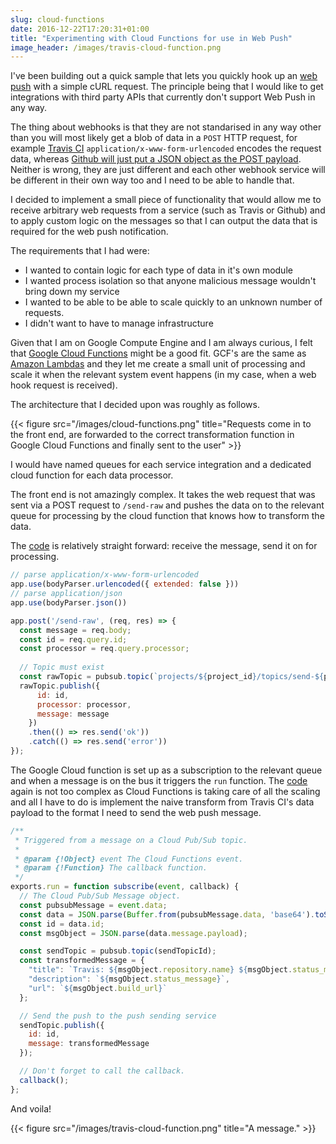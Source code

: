 ```yaml
---
slug: cloud-functions
date: 2016-12-22T17:20:31+01:00
title: "Experimenting with Cloud Functions for use in Web Push"
image_header: /images/travis-cloud-function.png
---
```


I've been building out a quick sample that lets you quickly hook up an [web
push](https://webpush.rocks) with a simple cURL request. The principle being
that I would like to get integrations with third party APIs that currently don't
support Web Push in any way.

The thing about webhooks is that they are not standarised in any way other than
you will most likely get a blob of data in a `POST` HTTP request, for example
[Travis CI](https://docs.travis-ci.com/user/notifications#Webhook-notifications)
`application/x-www-form-urlencoded` encodes the request data, whereas [Github
will just put a JSON object as the POST
payload](https://developer.github.com/webhooks/). Neither is wrong, they are
just different and each other webhook service will be different in their own way
too and I need to be able to handle that.

I decided to implement a small piece of functionality that would allow me to
receive arbitrary web requests from a service (such as Travis or Github) and 
to apply custom logic on the messages so that I can output the data that is
required for the web push notification.

The requirements that I had were:

* I wanted to contain logic for each type of data in it's own module
* I wanted process isolation so that anyone malicious message wouldn't bring 
  down my service
* I wanted to be able to be able to scale quickly to an unknown number of 
  requests.
* I didn't want to have to manage infrastructure

Given that I am on Google Compute Engine and I am always curious, I felt that
[Google Cloud Functions](https://cloud.google.com/functions/docs/) might be a
good fit. GCF's are the same as [Amazon Lambdas](https://aws.amazon.com/lambda/)
and they let me create a small unit of processing and scale it when the relevant
system event happens (in my case, when a web hook request is received).

The architecture that I decided upon was roughly as follows.

{{< figure src="/images/cloud-functions.png" title="Requests come in to the front end, are forwarded to the correct transformation function in Google Cloud Functions and finally sent to the user" >}}

I would have named queues for each service integration and a dedicated cloud
function for each data processor.

The front end is not amazingly complex. It takes the web request that was 
sent via a POST request to `/send-raw` and pushes the data on to the relevant 
queue for processing by the cloud function that knows how to transform the data.

The [code](https://github.com/PaulKinlan/pushit/blob/master/frontend/index.js#L64)
is relatively straight forward: receive the message, send it on for processing.

```javascript
// parse application/x-www-form-urlencoded 
app.use(bodyParser.urlencoded({ extended: false }))
// parse application/json 
app.use(bodyParser.json())

app.post('/send-raw', (req, res) => {
  const message = req.body;
  const id = req.query.id;
  const processor = req.query.processor;
  
  // Topic must exist
  const rawTopic = pubsub.topic(`projects/${project_id}/topics/send-${processor}`);
  rawTopic.publish({
      id: id,
      processor: processor,
      message: message
    })
    .then(() => res.send('ok'))
    .catch(() => res.send('error'))
});
```

The Google Cloud function is set up as a subscription to the relevant queue and
when a message is on the bus it triggers the `run` function. The [code](https://github.com/PaulKinlan/pushit/blob/master/cloud-functions/travis/index.js#L17)
again is not too complex as Cloud Functions is taking care of all the scaling
and all I have to do is implement the naive transform from Travis CI's data
payload to the format I need to send the web push message.

```javascript
/**
 * Triggered from a message on a Cloud Pub/Sub topic.
 *
 * @param {!Object} event The Cloud Functions event.
 * @param {!Function} The callback function.
 */
exports.run = function subscribe(event, callback) {
  // The Cloud Pub/Sub Message object.
  const pubsubMessage = event.data;
  const data = JSON.parse(Buffer.from(pubsubMessage.data, 'base64').toString());
  const id = data.id;
  const msgObject = JSON.parse(data.message.payload);

  const sendTopic = pubsub.topic(sendTopicId);
  const transformedMessage = {
    "title": `Travis: ${msgObject.repository.name} ${msgObject.status_message}`,
    "description": `${msgObject.status_message}`,
    "url": `${msgObject.build_url}`
  };

  // Send the push to the push sending service
  sendTopic.publish({
    id: id,
    message: transformedMessage
  });

  // Don't forget to call the callback.
  callback();
};
```
And voila!

{{< figure src="/images/travis-cloud-function.png" title="A message." >}}